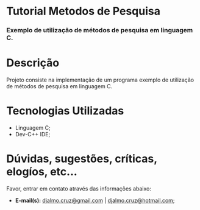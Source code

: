 <h1>Tutorial Metodos de Pesquisa</h1>
<h3>Exemplo de utilização de métodos de pesquisa em linguagem C.</h3>

<h1>Descrição</h1>
<p>Projeto consiste na implementação de um programa exemplo de utilização de métodos de pesquisa em linguagem C.</p>

<h1>Tecnologias Utilizadas</h1>
<ul>
<li>Linguagem C;</li>
<li>Dev-C++ IDE;</li>
</ul>

<h1>Dúvidas, sugestões, críticas, elogíos, etc...</h1>
<p>Favor, entrar em contato através das informações abaixo:</p>
<ul>
<li><strong>E-mail(s):</strong> <a href="mailto:djalmo.cruz@gmail.com">djalmo.cruz@gmail.com</a> | <a href="mailto:djalmo.cruz@hotmail.com">djalmo.cruz@hotmail.com</a>;</li>
</ul>
